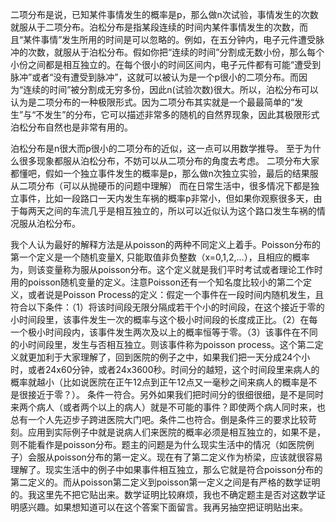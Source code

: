 二项分布是说，已知某件事情发生的概率是p，那么做n次试验，事情发生的次数就服从于二项分布。泊松分布是指某段连续的时间内某件事情发生的次数，而且“某件事情”发生所用的时间是可以忽略的。例如，在五分钟内，电子元件遭受脉冲的次数，就服从于泊松分布。假如你把“连续的时间”分割成无数小份，那么每个小份之间都是相互独立的。在每个很小的时间区间内，电子元件都有可能“遭受到脉冲”或者“没有遭受到脉冲”，这就可以被认为是一个p很小的二项分布。而因为“连续的时间”被分割成无穷多份，因此n(试验次数)很大。所以，泊松分布可以认为是二项分布的一种极限形式。因为二项分布其实就是一个最最简单的“发生”与“不发生”的分布，它可以描述非常多的随机的自然界现象，因此其极限形式泊松分布自然也是非常有用的。

泊松分布是n很大而p很小的二项分布的近似，这一点可以用数学推导。
至于为什么很多现象都服从泊松分布，不妨可以从二项分布的角度去考虑。
二项分布大家都懂吧，假如一个独立事件发生的概率是p，那么做n次独立实验，最后的结果服从二项分布（可以从抛硬币的问题中理解）
而在日常生活中，很多情况下都是独立事件，比如一段路口一天内发生车祸的概率p非常小，但如果你观察很多天，由于每两天之间的车流几乎是相互独立的，所以可以近似认为这个路口发生车祸的情况服从泊松分布。

我个人认为最好的解释方法是从poisson的两种不同定义上着手。Poisson分布的第一个定义是一个随机变量X, 只能取值非负整数（x=0,1,2,...），且相应的概率为，则该变量称为服从poisson分布。这个定义就是我们平时考试或者理论工作时用的poisson随机变量的定义。注意Poisson还有一个知名度比较小的第二个定义，或者说是Poisson Process的定义：假定一个事件在一段时间内随机发生，且符合以下条件：（1）将该时间段无限分隔成若干个小的时间段，在这个接近于零的小时间段里，该事件发生一次的概率与这个极小时间段的长度成正比。（2）在每一个极小时间段内，该事件发生两次及以上的概率恒等于零。（3）该事件在不同的小时间段里，发生与否相互独立。则该事件称为poisson process。这个第二定义就更加利于大家理解了，回到医院的例子之中，如果我们把一天分成24个小时，或者24x60分钟，或者24x3600秒。时间分的越短，这个时间段里来病人的概率就越小（比如说医院在正午12点到正午12点又一毫秒之间来病人的概率是不是很接近于零？）。 条件一符合。另外如果我们把时间分的很细很细，是不是同时来两个病人（或者两个以上的病人）就是不可能的事件？即使两个病人同时来，也总有一个人先迈步子跨进医院大门吧。条件二也符合。倒是条件三的要求比较苛刻。应用到实际例子中就是说病人们来医院的概率必须是相互独立的，如果不是，则不能看作是poisson分布。题主的问题是为什么现实生活中的情况（如医院例子）会服从poisson分布的第一定义。现在有了第二定义作为桥梁，应该就很容易理解了。现实生活中的例子中如果事件相互独立，那么它就是符合poisson分布的第二定义的。而从poisson第二定义到poisson第一定义之间是有严格的数学证明的。我这里先不把它贴出来。数学证明比较麻烦，我也不确定题主是否对这数学证明感兴趣。如果想知道可以在这个答案下面留言。我再另抽空把证明贴出来。

